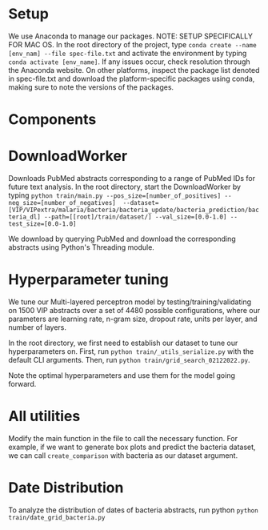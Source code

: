 # Setup

We use Anaconda to manage our packages. NOTE: SETUP SPECIFICALLY FOR MAC OS. In the root 
directory of the project, type `conda create --name [env_nam] --file spec-file.txt` and 
activate the environment by typing `conda activate [env_name]`. If any issues occur, check 
resolution through the Anaconda website. On other platforms, inspect the package list
denoted in spec-file.txt and download the platform-specific packages using conda, making 
sure to note the versions of the packages.

# Components

# DownloadWorker

Downloads PubMed abstracts corresponding to a range of PubMed IDs for future text analysis.
In the root directory, start the DownloadWorker by typing 
`python train/main.py --pos_size=[number_of_positives] --neg_size=[number_of_negatives] 
--dataset=[VIP/VIPextra/malaria/bacteria/bacteria_update/bacteria_prediction/bacteria_dl]
--path=[[root]/train/dataset/] --val_size=[0.0-1.0] --test_size=[0.0-1.0]`

We download by querying PubMed and download the corresponding abstracts using Python's 
Threading module.

# Hyperparameter tuning
We tune our Multi-layered perceptron model by testing/training/validating on 1500 VIP abstracts
over a set of 4480 possible configurations, where our parameters are learning rate, n-gram size,
dropout rate, units per layer, and number of layers.

In the root directory, we first need to establish our dataset to tune our hyperparameters on. First,
run `python train/_utils_serialize.py` with the default CLI arguments. Then, run 
`python train/grid_search_02122022.py`.

Note the optimal hyperparameters and use them for the model going forward.

# All utilities
Modify the main function in the file to call the necessary function. For example, if we want to generate 
box plots and predict the bacteria dataset, we can call `create_comparison` with bacteria as our dataset 
argument.

# Date Distribution
To analyze the distribution of dates of bacteria abstracts, run python `python train/date_grid_bacteria.py`